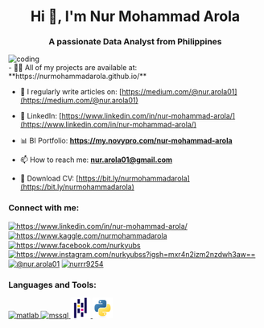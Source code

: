 <h1 align="center">Hi 👋, I'm Nur Mohammad Arola</h1>
<h3 align="center">A passionate Data Analyst from Philippines</h3>
<img align="right" alt="coding" width="1080" src="https://cdn-images-1.medium.com/fit/t/1600/480/0*1iIDbLc3Y3q5KRkb.gif">
- 👨‍💻 All of my projects are available at: **https://nurmohammadarola.github.io/**

- 📝 I regularly write articles on: [https://medium.com/@nur.arola01](https://medium.com/@nur.arola01)

- 🔗 LinkedIn: [https://www.linkedin.com/in/nur-mohammad-arola/](https://www.linkedin.com/in/nur-mohammad-arola/)

- 📊 BI Portfolio: **https://my.novypro.com/nur-mohammad-arola**

- 📫 How to reach me: **nur.arola01@gmail.com**

- 📄 Download CV: [https://bit.ly/nurmohammadarola](https://bit.ly/nurmohammadarola)

<h3 align="left">Connect with me:</h3>
<p align="left">
<a href="https://linkedin.com/in/https://www.linkedin.com/in/nur-mohammad-arola/" target="blank"><img align="center" src="https://raw.githubusercontent.com/rahuldkjain/github-profile-readme-generator/master/src/images/icons/Social/linked-in-alt.svg" alt="https://www.linkedin.com/in/nur-mohammad-arola/" height="30" width="40" /></a>
<a href="https://kaggle.com/https://www.kaggle.com/nurmohammadarola" target="blank"><img align="center" src="https://raw.githubusercontent.com/rahuldkjain/github-profile-readme-generator/master/src/images/icons/Social/kaggle.svg" alt="https://www.kaggle.com/nurmohammadarola" height="30" width="40" /></a>
<a href="https://fb.com/https://www.facebook.com/nurkyubs" target="blank"><img align="center" src="https://raw.githubusercontent.com/rahuldkjain/github-profile-readme-generator/master/src/images/icons/Social/facebook.svg" alt="https://www.facebook.com/nurkyubs" height="30" width="40" /></a>
<a href="https://instagram.com/https://www.instagram.com/nurkyubss?igsh=mxr4n2izm2nzdwh3aw==" target="blank"><img align="center" src="https://raw.githubusercontent.com/rahuldkjain/github-profile-readme-generator/master/src/images/icons/Social/instagram.svg" alt="https://www.instagram.com/nurkyubss?igsh=mxr4n2izm2nzdwh3aw==" height="30" width="40" /></a>
<a href="https://medium.com/@nur.arola01" target="blank"><img align="center" src="https://raw.githubusercontent.com/rahuldkjain/github-profile-readme-generator/master/src/images/icons/Social/medium.svg" alt="@nur.arola01" height="30" width="40" /></a>
<a href="https://discord.gg/nurrr9254" target="blank"><img align="center" src="https://raw.githubusercontent.com/rahuldkjain/github-profile-readme-generator/master/src/images/icons/Social/discord.svg" alt="nurrr9254" height="30" width="40" /></a>
</p>

<h3 align="left">Languages and Tools:</h3>
<p align="left"> <a href="https://www.mathworks.com/" target="_blank" rel="noreferrer"> <img src="https://upload.wikimedia.org/wikipedia/commons/2/21/Matlab_Logo.png" alt="matlab" width="40" height="40"/> </a> <a href="https://www.microsoft.com/en-us/sql-server" target="_blank" rel="noreferrer"> <img src="https://www.svgrepo.com/show/303229/microsoft-sql-server-logo.svg" alt="mssql" width="40" height="40"/> </a> <a href="https://pandas.pydata.org/" target="_blank" rel="noreferrer"> <img src="https://raw.githubusercontent.com/devicons/devicon/2ae2a900d2f041da66e950e4d48052658d850630/icons/pandas/pandas-original.svg" alt="pandas" width="40" height="40"/> </a> <a href="https://www.python.org" target="_blank" rel="noreferrer"> <img src="https://raw.githubusercontent.com/devicons/devicon/master/icons/python/python-original.svg" alt="python" width="40" height="40"/> </a> </p>

